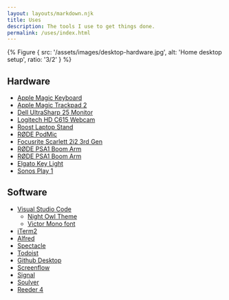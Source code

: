 ```yaml
---
layout: layouts/markdown.njk
title: Uses
description: The tools I use to get things done.
permalink: /uses/index.html
---
```


{% Figure {
  src: '/assets/images/desktop-hardware.jpg',
  alt: 'Home desktop setup',
  ratio: '3/2'
} %}

## Hardware

- [Apple Magic Keyboard](https://amzn.to/2u8ZFDY)
- [Apple Magic Trackpad 2](https://amzn.to/2RrIjKs)
- [Dell UltraSharp 25 Monitor](https://amzn.to/2RsOZIq)
- [Logitech HD C615 Webcam](https://amzn.to/376HZYf)
- [Roost Laptop Stand](https://amzn.to/2R6L9Wr)
- [RØDE PodMic](https://amzn.to/2G192Zd)
- [Focusrite Scarlett 2i2 3rd Gen](https://amzn.to/2uaQvqv)
- [RØDE PSA1 Boom Arm](https://amzn.to/369XHQR)
- [RØDE PSA1 Boom Arm](https://amzn.to/369XHQR)
- [Elgato Key Light](https://amzn.to/2G2dV47)
- [Sonos Play 1](https://amzn.to/2uTAtSb)

## Software

- [Visual Studio Code](https://code.visualstudio.com/)
  - [Night Owl Theme](https://github.com/sdras/night-owl-vscode-theme)
  - [Victor Mono font](https://rubjo.github.io/victor-mono/)
- [iTerm2](https://iterm2.com/)
- [Alfred](https://www.alfredapp.com/)
- [Spectacle](https://www.spectacleapp.com/)
- [Todoist](https://todoist.com/r/alex_carpenter_dpslyf)
- [Github Desktop](https://desktop.github.com/)
- [Screenflow](https://www.telestream.net/screenflow/overview.htm)
- [Signal](https://signal.org/)
- [Soulver](https://soulver.app/)
- [Reeder 4](https://www.reederapp.com/)
